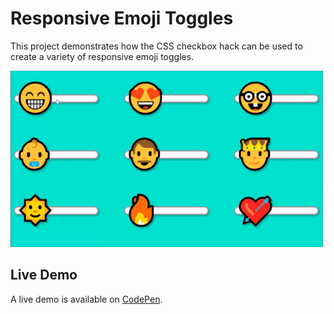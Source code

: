 # Responsive Emoji Toggles
This project demonstrates how the CSS checkbox hack can be used to create a variety of responsive emoji toggles.

![Emoji Toggles](https://github.com/georgewpark/Responsive-Emoji-Toggles/blob/master/emoji-toggles.gif "Emoji Toggles")

## Live Demo
A live demo is available on [CodePen](https://codepen.io/GeorgePark/pen/xJREOG).